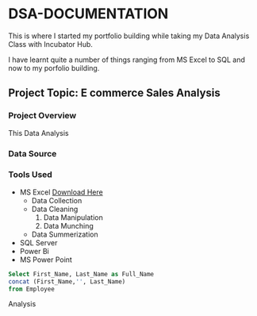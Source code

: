 # DSA-DOCUMENTATION

This is where I started my portfolio building while taking my Data Analysis Class with Incubator Hub.

I have learnt quite a number of things ranging from MS Excel to SQL and now to my porfolio building.

## Project Topic: E commerce Sales Analysis

### Project Overview
This Data Analysis

### Data Source

### Tools Used
- MS Excel [Download Here](https://www.microsoft.com)
  - Data Collection
  - Data Cleaning
    1. Data Manipulation
    2. Data Munching
  - Data Summerization
- SQL Server
- Power Bi
- MS Power Point 

``` SQL
Select First_Name, Last_Name as Full_Name
concat (First_Name,'', Last_Name)
from Employee
`````
Analysis
